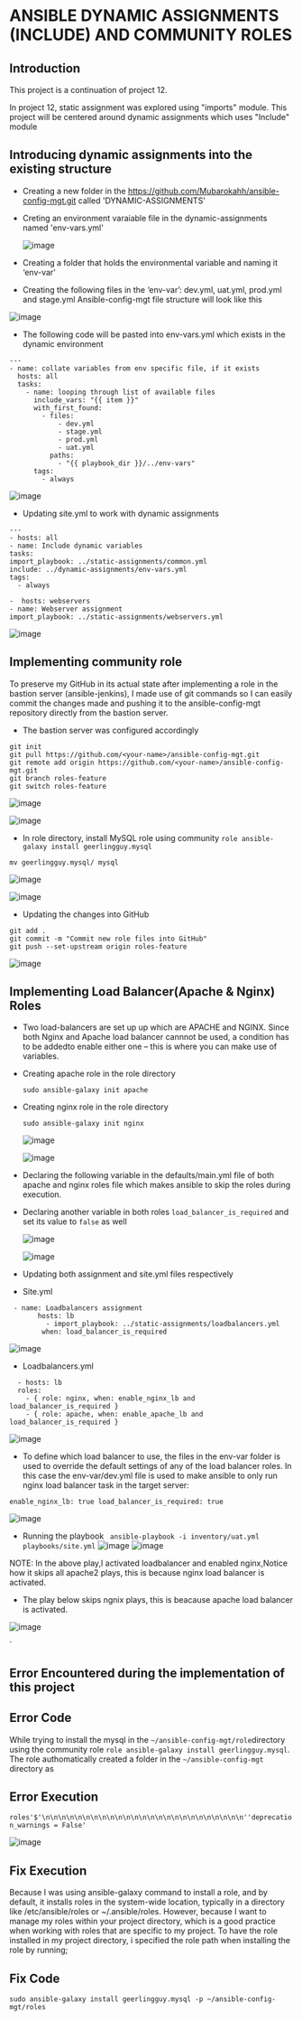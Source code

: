 # ANSIBLE DYNAMIC ASSIGNMENTS (INCLUDE) AND COMMUNITY ROLES

## Introduction 
  This project is a continuation of project 12.
  
  In project 12, static assignment was explored using "imports" module. This project will be centered around dynamic assignments which uses "Include" module
  
##  Introducing dynamic assignments into the existing structure
* Creating a new folder in the https://github.com/Mubarokahh/ansible-config-mgt.git called 'DYNAMIC-ASSIGNMENTS'
* Creting an environment varaiable file in the dynamic-assignments named 'env-vars.yml'

  ![image](https://github.com/Mubarokahh/DevOps-Projects/assets/135038657/c8de39eb-7b2e-485f-bb2d-5ebea7378e4a)

* Creating a folder that holds the environmental variable and naming it ‘env-var’
* Creating the following files in the ‘env-var’: dev.yml, uat.yml, prod.yml and stage.yml
 Ansible-config-mgt file structure will look like this

![image](https://github.com/Mubarokahh/DevOps-Projects/assets/135038657/05922fcf-fdb5-41a2-afc3-d930dabf21aa)

* The following code will be pasted into env-vars.yml which exists in the dynamic environment

```
---
- name: collate variables from env specific file, if it exists
  hosts: all
  tasks:
    - name: looping through list of available files
      include_vars: "{{ item }}"
      with_first_found:
        - files:
            - dev.yml
            - stage.yml
            - prod.yml
            - uat.yml
          paths:
            - "{{ playbook_dir }}/../env-vars"
      tags:
        - always

   ```

 ![image](https://github.com/Mubarokahh/DevOps-Projects/assets/135038657/9cc8c194-8afc-47ad-9617-5889272bc8f8)

 * Updating site.yml to work with dynamic assignments

  ```
 ---
- hosts: all
- name: Include dynamic variables 
  tasks:
  import_playbook: ../static-assignments/common.yml 
  include: ../dynamic-assignments/env-vars.yml
  tags:
    - always

-  hosts: webservers
- name: Webserver assignment
  import_playbook: ../static-assignments/webservers.yml
```

![image](https://github.com/Mubarokahh/DevOps-Projects/assets/135038657/d1ffcc9e-d14a-4428-b8da-419707c0dfc8)

## Implementing community role

To preserve my GitHub in its actual state after implementing a role in the bastion server (ansible-jenkins), I made use of git commands so I can easily commit the changes made and pushing it to the ansible-config-mgt repository directly from the bastion server.

 * The bastion server was configured accordingly
 
 ```
git init
git pull https://github.com/<your-name>/ansible-config-mgt.git
git remote add origin https://github.com/<your-name>/ansible-config-mgt.git
git branch roles-feature
git switch roles-feature

```


![image](https://github.com/Mubarokahh/DevOps-Projects/assets/135038657/f789b8fe-b1a6-440c-bd05-273513575090)

![image](https://github.com/Mubarokahh/DevOps-Projects/assets/135038657/625d646c-8e22-47dd-9753-38ba1235e66f)


* In role directory, install MySQL role using community `role ansible-galaxy install geerlingguy.mysql`

`mv geerlingguy.mysql/ mysql`

![image](https://github.com/Mubarokahh/DevOps-Projects/assets/135038657/2882d9eb-98bd-4eeb-8d30-9123e089c5aa)

![image](https://github.com/Mubarokahh/DevOps-Projects/assets/135038657/6988ca9b-e68d-4c58-b550-ef9569b44eff)

* Updating the changes into GitHub

```
git add .
git commit -m "Commit new role files into GitHub"
git push --set-upstream origin roles-feature

```

![image](https://github.com/Mubarokahh/DevOps-Projects/assets/135038657/4744732f-d55e-4d86-97fa-91f7c511b9a8)

## Implementing Load Balancer(Apache & Nginx) Roles
* Two load-balancers are set up up which are APACHE and NGINX. Since both Nginx and Apache load balancer cannnot be used, a condition has to be addedto enable either one – this is where you can make use of variables.

* Creating  apache role in the role directory
  
  `sudo ansible-galaxy init apache`

* Creating nginx role in the role directory

  `sudo ansible-galaxy init nginx`

  ![image](https://github.com/Mubarokahh/DevOps-Projects/assets/135038657/e6be869c-b7df-4cb9-a218-0e89ce1354cf)

  ![image](https://github.com/Mubarokahh/DevOps-Projects/assets/135038657/95c780bd-80c8-4c01-9ff9-79c07b80788b)

* Declaring the following variable in the  defaults/main.yml file of both apache and nginx roles file which makes ansible to skip the roles during execution.


* Declaring another variable in both roles `load_balancer_is_required` and set its value to `false` as well

  ![image](https://github.com/Mubarokahh/DevOps-Projects/assets/135038657/4d3aea93-a578-4e54-86fa-cacbd13f37cc)

  ![image](https://github.com/Mubarokahh/DevOps-Projects/assets/135038657/0a2d79a4-e773-4022-88af-05b824c79c82)

* Updating both assignment and site.yml files respectively

* Site.yml

```
 - name: Loadbalancers assignment
       hosts: lb
         - import_playbook: ../static-assignments/loadbalancers.yml
        when: load_balancer_is_required 
```

![image](https://github.com/Mubarokahh/DevOps-Projects/assets/135038657/6cc7310e-ed78-427d-a556-e7426b69abe3)


* Loadbalancers.yml

```
  - hosts: lb
  roles:
    - { role: nginx, when: enable_nginx_lb and load_balancer_is_required }
    - { role: apache, when: enable_apache_lb and load_balancer_is_required }
```
![image](https://github.com/Mubarokahh/DevOps-Projects/assets/135038657/0f192656-53e4-40ea-b23b-6354ac5ea41a)

* To define which load balancer to use, the files in the env-var folder is used to override the default settings of any of the load balancer roles. In this case the env-var/dev.yml file is used to make ansible to only run nginx load balancer task in the target server:

`enable_nginx_lb: true
load_balancer_is_required: true`

![image](https://github.com/Mubarokahh/DevOps-Projects/assets/135038657/f054a272-9756-41e1-bd3b-6c6c8537305f)

* Running the playbook 
 ` ansible-playbook -i inventory/uat.yml playbooks/site.yml`
![image](https://github.com/Mubarokahh/DevOps-Projects/assets/135038657/2d497560-6622-4d26-a34c-0f4c378713f3)
![image](https://github.com/Mubarokahh/DevOps-Projects/assets/135038657/114db901-6b0b-4ade-98c7-572ab7feadfc)

NOTE: In the above play,I activated loadbalancer and enabled nginx,Notice how it skips all apache2 plays, this is because nginx load balancer is activated.

* The play below skips ngnix plays, this is beacause apache load balancer is activated.

![image](https://github.com/Mubarokahh/DevOps-Projects/assets/135038657/276756e2-5722-4ef2-8a2d-a6d717747d56)








`






## Error Encountered during the implementation of this project

## Error Code

While trying to install the mysql in the `~/ansible-config-mgt/role`directory  using the community role `role ansible-galaxy install geerlingguy.mysql`. The role authomatically created a folder in the `~/ansible-config-mgt` directory as

## Error Execution

 `roles'$'\n\n\n\n\n\n\n\n\n\n\n\n\n\n\n\n\n\n\n\n\n\n\n\n\n''deprecation_warnings = False'`

![image](https://github.com/Mubarokahh/DevOps-Projects/assets/135038657/591acf3d-60b5-48ae-b077-f290f73a7e47)

## Fix Execution
   Because I was using ansible-galaxy command to install a role, and by default, it installs roles in the system-wide location, typically in a directory like /etc/ansible/roles or ~/.ansible/roles.
   However, because I want to manage my roles within your project directory, which is a good practice when working with roles that are specific to my project.
  To have the role installed in my project directory, i specified the role path when installing the role by running;

## Fix Code
  `sudo ansible-galaxy install geerlingguy.mysql -p ~/ansible-config-mgt/roles`











